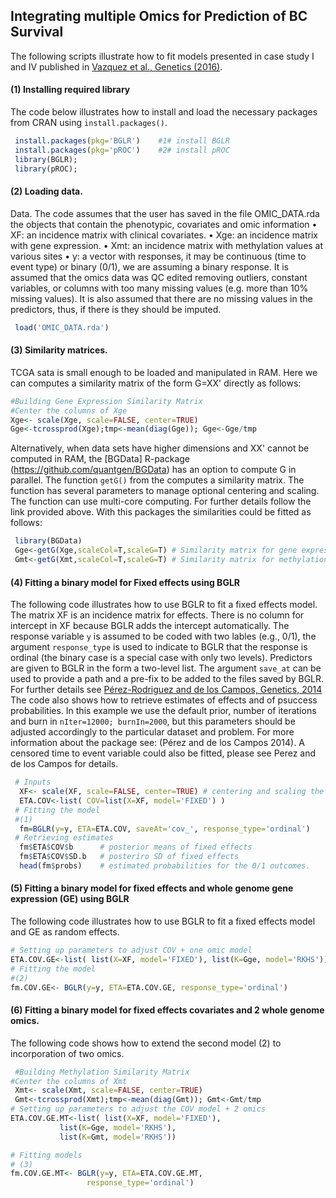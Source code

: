 ## Integrating multiple Omics for Prediction of BC Survival
The following scripts illustrate how to fit models presented in case study I and IV published in [Vazquez et al., Genetics (2016)]().

#### (1) Installing required library
The code below illustrates how to install and load the necessary packages from CRAN using `install.packages()`.
```R
 install.packages(pkg='BGLR')    #1# install BGLR
 install.packages(pkg='pROC')    #2# install pROC
 library(BGLR); 
 library(pROC);
 ```   

#### (2) Loading data.
Data. The code assumes that the user has saved in the file OMIC_DATA.rda the objects that contain the phenotypic, covariates and omic information
•	XF: an incidence matrix with clinical covariates.
•	Xge: an incidence matrix with gene expression. 
•	Xmt: an incidence matrix with methylation values at various sites
•	y: a vector with responses, it may be continuous (time to event type) or binary (0/1), we are assuming a binary response.
It is assumed that the omics data was QC edited removing outliers, constant variables, or columns with too many missing values (e.g. more than 10% missing values). It is also assumed that there are no missing values in the predictors, thus, if there is they should be imputed. 
```R
 load('OMIC_DATA.rda')
 ```   
 
#### (3) Similarity matrices.
 TCGA sata is small enough to be loaded and manipulated in RAM. Here we can computes a similarity matrix of the form G=XX' directly as follows:
 ```R 
 #Building Gene Expression Similarity Matrix
#Center the columns of Xge
 Xge<- scale(Xge, scale=FALSE, center=TRUE)
 Gge<-tcrossprod(Xge);tmp<-mean(diag(Gge)); Gge<-Gge/tmp
```
 
Alternatively, when data sets have higher dimensions and XX' cannot be computed in RAM, the [BGData] R-package  (https://github.com/quantgen/BGData) has an option to compute G in parallel. The function `getG()` from the  computes a similarity matrix. The function has several parameters to manage optional centering and scaling. The function can use multi-core computing. For further details follow the link provided above. With this packages the similarities could be fitted as follows:
```R
 library(BGData)
 Gge<-getG(Xge,scaleCol=T,scaleG=T) # Similarity matrix for gene expression.
 Gmt<-getG(Xmt,scaleCol=T,scaleG=T) # Similarity matrix for methylation. 
```

#### (4)  Fitting a binary model for Fixed effects using BGLR
The following code illustrates how to use BGLR to fit a fixed effects model. The matrix XF is an incidence matrix for effects. There is no column for intercept in XF because BGLR adds the intercept automatically. The response variable `y` is assumed to be coded with two lables (e.g., 0/1), the argument `response_type` is used to indicate to BGLR that the response is ordinal (the binary case is a special case with only two levels). Predictors are given to BGLR in the form a two-level list. The argument `save_at` can be used to provide a path and a pre-fix to be added to the files saved by BGLR. For further details see [Pérez-Rodriguez and de los Campos, Genetics, 2014](http://www.genetics.org/content/genetics/198/2/483.full.pdf) The code also shows how to retrieve estimates of effects and of psuccess probabilities. In this example we use the default prior, number of iterations and burn in `nIter=12000; burnIn=2000`, but this parameters should be adjusted accordingly to the particular dataset and problem. For more information about the package see: (Pérez and de los Campos 2014). A censored time to event variable could also be fitted, please see Perez and de los Campos for details.
```R
 # Inputs
  XF<- scale(XF, scale=FALSE, center=TRUE) # centering and scaling the incidence matrix for fixed effects.
  ETA.COV<-list( COV=list(X=XF, model='FIXED') )
 # Fitting the model
 #(1)
  fm=BGLR(y=y, ETA=ETA.COV, saveAt='cov_', response_type='ordinal')
 # Retrieving estimates
  fm$ETA$COV$b      # posterior means of fixed effects
  fm$ETA$COV$SD.b   # posteriro SD of fixed effects
  head(fm$probs)    # estimated probabilities for the 0/1 outcomes.
```

#### (5)  Fitting a binary model for fixed effects and whole genome gene expression (GE) using BGLR
The following code illustrates how to use BGLR to fit a fixed effects model and GE as random effects. 
```R
# Setting up parameters to adjust COV + one omic model
ETA.COV.GE<-list( list(X=XF, model='FIXED'), list(K=Gge, model='RKHS'))
# Fitting the model
#(2)
fm.COV.GE<- BGLR(y=y, ETA=ETA.COV.GE, response_type='ordinal')
```

#### (6)  Fitting a binary model for fixed effects covariates and 2 whole genome omics.
The following code shows how to extend the second model (2) to incorporation of two omics. 
```R
 #Building Methylation Similarity Matrix
#Center the columns of Xmt
 Xmt<- scale(Xmt, scale=FALSE, center=TRUE)
 Gmt<-tcrossprod(Xmt);tmp<-mean(diag(Gmt)); Gmt<-Gmt/tmp
# Setting up parameters to adjust the COV model + 2 omics
ETA.COV.GE.MT<-list( list(X=XF, model='FIXED'),
           list(K=Gge, model='RKHS'),
           list(K=Gmt, model='RKHS'))

# Fitting models 
# (3) 
fm.COV.GE.MT<- BGLR(y=y, ETA=ETA.COV.GE.MT, 
                 response_type='ordinal')
```
